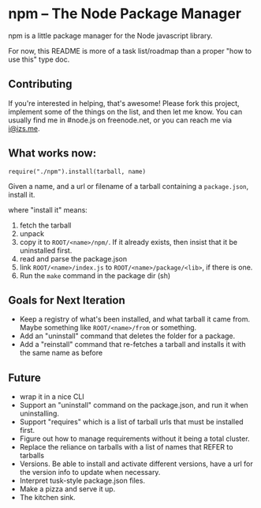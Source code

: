 # npm – The Node Package Manager

npm is a little package manager for the Node javascript library.

For now, this README is more of a task list/roadmap than a proper "how to use this" type doc.

## Contributing

If you're interested in helping, that's awesome!  Please fork this project, implement some of the things on the list, and then let me know.  You can usually find me in #node.js on freenode.net, or you can reach me via <i@izs.me>.

## What works now:

`require("./npm").install(tarball, name)`

Given a name, and a url or filename of a tarball containing a `package.json`, install it.

where "install it" means:

1. fetch the tarball
2. unpack
3. copy it to `ROOT/<name>/npm/`.
  If it already exists, then insist that it be uninstalled first.
4. read and parse the package.json
5. link `ROOT/<name>/index.js` to `ROOT/<name>/package/<lib>`, if there is one.
6. Run the `make` command in the package dir (sh)

## Goals for Next Iteration

* Keep a registry of what's been installed, and what tarball it came from.  Maybe something like `ROOT/<name>/from` or something.
* Add an "uninstall" command that deletes the folder for a package.
* Add a "reinstall" command that re-fetches a tarball and installs it with the same name as before

## Future

* wrap it in a nice CLI
* Support an "uninstall" command on the package.json, and run it when uninstalling.
* Support "requires" which is a list of tarball urls that must be installed first.
* Figure out how to manage requirements without it being a total cluster.
* Replace the reliance on tarballs with a list of names that REFER to tarballs
* Versions.  Be able to install and activate different versions, have a url for the version info to update when necessary.
* Interpret tusk-style package.json files.
* Make a pizza and serve it up.
* The kitchen sink.

